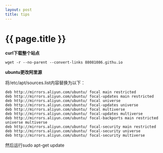 ```yaml
---
layout: post
title: tips
---
```


{{ page.title }}
================

**curl下载整个站点**

```
wget -r --no-parent --convert-links 88081086.githu.io
```

**ubuntu更改阿里源**

将/etc/apt/sources.list内容替换为以下：

```
deb http://mirrors.aliyun.com/ubuntu/ focal main restricted
deb http://mirrors.aliyun.com/ubuntu/ focal-updates main restricted
deb http://mirrors.aliyun.com/ubuntu/ focal universe
deb http://mirrors.aliyun.com/ubuntu/ focal-updates universe
deb http://mirrors.aliyun.com/ubuntu/ focal multiverse
deb http://mirrors.aliyun.com/ubuntu/ focal-updates multiverse
deb http://mirrors.aliyun.com/ubuntu/ focal-backports main restricted universe multiverse
deb http://mirrors.aliyun.com/ubuntu/ focal-security main restricted
deb http://mirrors.aliyun.com/ubuntu/ focal-security universe
deb http://mirrors.aliyun.com/ubuntu/ focal-security multiverse
```

然后运行sudo apt-get update
